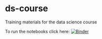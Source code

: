 # ds-course
Training materials for the data science course

To run the notebooks click here: [![Binder](https://mybinder.org/badge_logo.svg)](https://mybinder.org/v2/gh/eurostat/ds-course/HEAD?filepath=index.ipynb)

